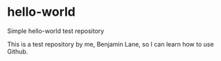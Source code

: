 # hello-world
Simple hello-world test repository

This is a test repository by me, Benjamin Lane, so I can learn how to use Github.

